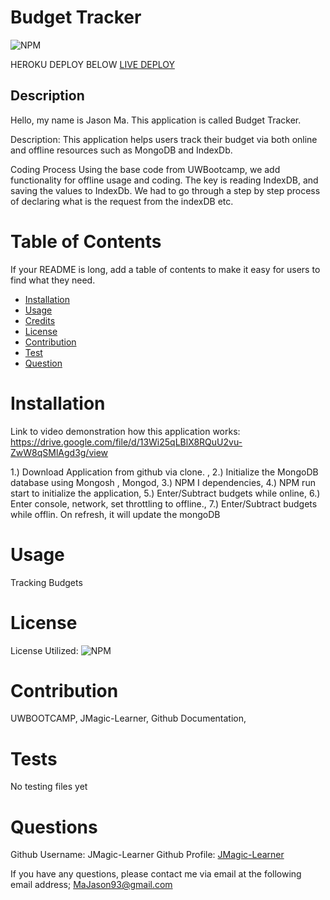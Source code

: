 # Budget Tracker
![NPM](https://img.shields.io/npm/l/inquirer)


HEROKU DEPLOY BELOW
[LIVE DEPLOY](https://tranquil-ravine-87553.herokuapp.com/)
## Description
Hello, my name is Jason Ma. This application is called Budget Tracker.
              
Description:
This application helps users track their budget via both online and offline resources such as MongoDB and IndexDb.             
          
Coding Process
Using the base code from UWBootcamp, we add functionality for offline usage and coding. The key is reading IndexDB, and saving the values to IndexDb. We had to go through a step by step process of declaring what is the request from the indexDB etc.
              
# Table of Contents 
If your README is long, add a table of contents to make it easy for users to find what they need.
- [Installation](##-Installation)
- [Usage](#Usage)
- [Credits](#Credits)
- [License](#license)
- [Contribution](#contribution)
- [Test](#test)
- [Question](#question)
              
# Installation

Link to video demonstration how this application works:
https://drive.google.com/file/d/13Wi25qLBlX8RQuU2vu-ZwW8qSMlAgd3g/view
              

1.) Download Application from github via clone. ,
2.) Initialize the MongoDB database using Mongosh , Mongod,
3.) NPM I dependencies,
4.) NPM run start to initialize the application,
5.) Enter/Subtract budgets while online,
6.) Enter console, network, set throttling to offline.,
7.) Enter/Subtract budgets while offlin. On refresh, it will update the mongoDB
             
                     
# Usage
              
Tracking Budgets
                                      
          
# License
            
License Utilized: 
![NPM](https://img.shields.io/npm/l/inquirer)
                      
                      
# Contribution
UWBOOTCAMP, JMagic-Learner, Github Documentation, 
              
# Tests
No testing files yet
              
# Questions
Github Username: JMagic-Learner
Github Profile: 
[JMagic-Learner](https://github.com/JMagic-Learner)
              
If you have any questions, please contact me via email at the following email address;
MaJason93@gmail.com

